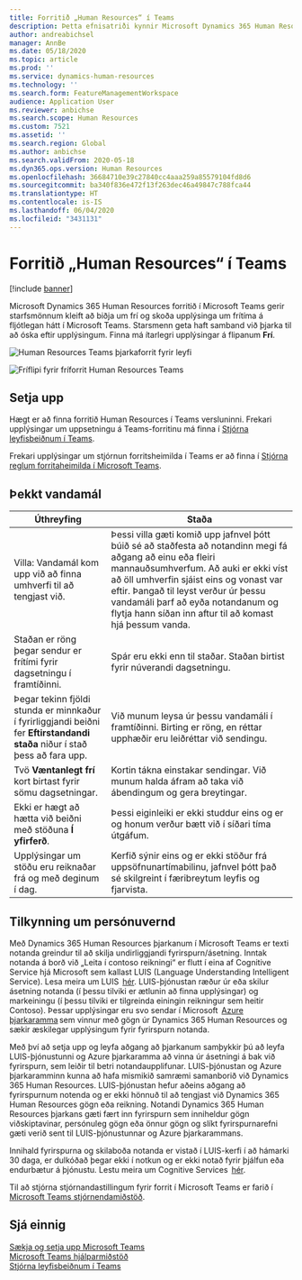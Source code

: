 ```yaml
---
title: Forritið „Human Resources“ í Teams
description: Þetta efnisatriði kynnir Microsoft Dynamics 365 Human Resources forritið í Microsoft Teams.
author: andreabichsel
manager: AnnBe
ms.date: 05/18/2020
ms.topic: article
ms.prod: ''
ms.service: dynamics-human-resources
ms.technology: ''
ms.search.form: FeatureManagementWorkspace
audience: Application User
ms.reviewer: anbichse
ms.search.scope: Human Resources
ms.custom: 7521
ms.assetid: ''
ms.search.region: Global
ms.author: anbichse
ms.search.validFrom: 2020-05-18
ms.dyn365.ops.version: Human Resources
ms.openlocfilehash: 36684710e39c27840cc4aaa259a85579104fd8d6
ms.sourcegitcommit: ba340f836e472f13f263dec46a49847c788fca44
ms.translationtype: HT
ms.contentlocale: is-IS
ms.lasthandoff: 06/04/2020
ms.locfileid: "3431131"
---
```

# <a name="human-resources-app-in-teams"></a>Forritið „Human Resources“ í Teams

[!include [banner](includes/preview-feature.md)]

Microsoft Dynamics 365 Human Resources forritið í Microsoft Teams gerir starfsmönnum kleift að biðja um frí og skoða upplýsinga um frítíma á fljótlegan hátt í Microsoft Teams. Starsmenn geta haft samband við þjarka til að óska eftir upplýsingum. Finna má ítarlegri upplýsingar á flipanum **Frí**.

![Human Resources Teams þjarkaforrit fyrir leyfi](./media/hr-admin-teams-leave-app-bot.png)

![Fríflipi fyrir fríforrit Human Resources Teams](./media/hr-teams-leave-app-timeoff-tab.png)

## <a name="install-and-setup"></a>Setja upp

Hægt er að finna forritið Human Resources í Teams versluninni. Frekari upplýsingar um uppsetningu á Teams-forritinu má finna í [Stjórna leyfisbeiðnum í Teams](hr-teams-leave-app.md).

Frekari upplýsingar um stjórnun forritsheimilda í Teams er að finna í [Stjórna reglum forritaheimilda í Microsoft Teams](https://docs.microsoft.com/MicrosoftTeams/teams-app-permission-policies).

## <a name="known-issues"></a>Þekkt vandamál

| Úthreyfing | Staða |
| --- | --- |
| Villa: Vandamál kom upp við að finna umhverfi til að tengjast við. | Þessi villa gæti komið upp jafnvel þótt búið sé að staðfesta að notandinn megi fá aðgang að einu eða fleiri mannauðsumhverfum. Að auki er ekki víst að öll umhverfin sjáist eins og vonast var eftir. Þangað til leyst verður úr þessu vandamáli þarf að eyða notandanum og flytja hann síðan inn aftur til að komast hjá þessum vanda. |
| Staðan er röng þegar sendur er frítími fyrir dagsetningu í framtíðinni. | Spár eru ekki enn til staðar. Staðan birtist fyrir núverandi dagsetningu. |
| Þegar tekinn fjöldi stunda er minnkaður í fyrirliggjandi beiðni fer **Eftirstandandi staða** niður í stað þess að fara upp. | Við munum leysa úr þessu vandamáli í framtíðinni. Birting er röng, en réttar upphæðir eru leiðréttar við sendingu. |
| Tvö **Væntanlegt frí** kort birtast fyrir sömu dagsetningar. | Kortin tákna einstakar sendingar. Við munum halda áfram að taka við ábendingum og gera breytingar. |
| Ekki er hægt að hætta við beiðni með stöðuna **Í yfirferð**. | Þessi eiginleiki er ekki studdur eins og er og honum verður bætt við í síðari tíma útgáfum. |
| Upplýsingar um stöðu eru reiknaðar frá og með deginum í dag. | Kerfið sýnir eins og er ekki stöður frá uppsöfnunartímabilinu, jafnvel þótt það sé skilgreint í færibreytum leyfis og fjarvista. |

## <a name="privacy-notice"></a>Tilkynning um persónuvernd

Með Dynamics 365 Human Resources þjarkanum í Microsoft Teams er texti notanda greindur til að skilja undirliggjandi fyrirspurn/ásetning. Inntak notanda á borð við „Leita í contoso reikningi“ er flutt í eina af Cognitive Service hjá Microsoft sem kallast LUIS (Language Understanding Intelligent Service). Lesa meira um LUIS  [hér](https://www.luis.ai/). LUIS-þjónustan ræður úr eða skilur ásetning notanda (í þessu tilviki er ætlunin að finna upplýsingar) og markeiningu (í þessu tilviki er tilgreinda einingin reikningur sem heitir Contoso). Þessar upplýsingar eru svo sendar í Microsoft  [Azure þjarkaramma](https://azure.microsoft.com/services/bot-service/) sem vinnur með gögn úr Dynamics 365 Human Resources og sækir æskilegar upplýsingum fyrir fyrirspurn notanda. 

Með því að setja upp og leyfa aðgang að þjarkanum samþykkir þú að leyfa LUIS-þjónustunni og Azure þjarkaramma að vinna úr ásetningi á bak við fyrirspurn, sem leiðir til betri notandaupplifunar. LUIS-þjónustan og Azure þjarkaramminn kunna að hafa mismikið samræmi samanborið við Dynamics 365 Human Resources. LUIS-þjónustan hefur aðeins aðgang að fyrirspurnum notenda og er ekki hönnuð til að tengjast við Dynamics 365 Human Resources gögn eða reikning. Notandi Dynamics 365 Human Resources þjarkans gæti fært inn fyrirspurn sem inniheldur gögn viðskiptavinar, persónuleg gögn eða önnur gögn og slíkt fyrirspurnarefni gæti verið sent til LUIS-þjónustunnar og Azure þjarkarammans. 

Innihald fyrirspurna og skilaboða notanda er vistað í LUIS-kerfi í að hámarki 30 daga, er dulkóðað þegar ekki í notkun og er ekki notað fyrir þjálfun eða endurbætur á þjónustu. Lestu meira um Cognitive Services  [hér](https://azure.microsoft.com/services/cognitive-services/language-understanding-intelligent-service/). 

Til að stjórna stjórnandastillingum fyrir forrit í Microsoft Teams er farið í [Microsoft Teams stjórnendamiðstöð](https://admin.teams.microsoft.com/). 

## <a name="see-also"></a>Sjá einnig 

[Sækja og setja upp Microsoft Teams](https://support.office.com/article/download-and-install-microsoft-teams-422bf3aa-9ae8-46f1-83a2-e65720e1a34d)</br>
[Microsoft Teams hjálparmiðstöð](https://support.office.com/teams)</br>
[Stjórna leyfisbeiðnum í Teams](hr-teams-leave-app.md)

